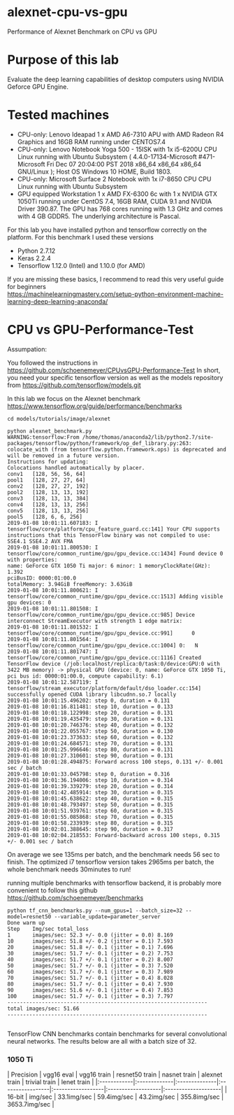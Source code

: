 # alexnet-cpu-vs-gpu
Performance of Alexnet Benchmark on CPU vs GPU


# Purpose of this lab

Evaluate the deep learning capabilities of desktop computers using NVIDIA Geforce GPU Engine. 


# Tested machines

- CPU-only: Lenovo Ideapad 1 x AMD A6-7310 APU with AMD Radeon R4 Graphics and 16GB RAM running under CENTOS7.4   
- CPU-only: Lenovo Notebook Yoga 500 - 15ISK with 1x i5-6200U CPU Linux running with Ubuntu Subsystem ( 4.4.0-17134-Microsoft #471-Microsoft Fri Dec 07 20:04:00 PST 2018 x86_64 x86_64 x86_64 GNU/Linux ); Host OS Windows 10 HOME, Build 1803.   
- CPU-only: Microsoft Surface 2 Notebook with 1x i7-8650 CPU CPU Linux running with Ubuntu Subsystem
- GPU equipped Workstation 1 x AMD FX-6300 6c with 1 x NVIDIA GTX 1050Ti running under CentOS 7.4, 16GB RAM, CUDA 9.1 and NVIDIA Driver 390.87. The GPU has 768 cores running with 1.3 GHz and comes with 4 GB GDDR5. The underlying architecture is Pascal.    

For this lab you have installed python and tensorflow correctly on the platform. For this benchmark I used these versions     
- Python 2.7.12   
- Keras 2.2.4  
- Tensorflow 1.12.0 (Intel)  and 1.10.0 (for AMD)  

If you are missing these basics, I recommend to read this very useful guide for beginners    
https://machinelearningmastery.com/setup-python-environment-machine-learning-deep-learning-anaconda/

# CPU vs GPU-Performance-Test

Assumpation: 

You followed the instructions in https://github.com/schoenemeyer/CPUvsGPU-Performance-Test
In short, you need your specific tensorflow version as well as the models repository from https://github.com/tensorflow/models.git

In this lab we focus on the Alexnet benchmark
https://www.tensorflow.org/guide/performance/benchmarks

```
cd models/tutorials/image/alexnet

python alexnet_benchmark.py
WARNING:tensorflow:From /home/thomas/anaconda2/lib/python2.7/site-packages/tensorflow/python/framework/op_def_library.py:263: colocate_with (from tensorflow.python.framework.ops) is deprecated and will be removed in a future version.
Instructions for updating:
Colocations handled automatically by placer.
conv1   [128, 56, 56, 64]
pool1   [128, 27, 27, 64]
conv2   [128, 27, 27, 192]
pool2   [128, 13, 13, 192]
conv3   [128, 13, 13, 384]
conv4   [128, 13, 13, 256]
conv5   [128, 13, 13, 256]
pool5   [128, 6, 6, 256]
2019-01-08 10:01:11.607183: I tensorflow/core/platform/cpu_feature_guard.cc:141] Your CPU supports instructions that this TensorFlow binary was not compiled to use: SSE4.1 SSE4.2 AVX FMA
2019-01-08 10:01:11.800530: I tensorflow/core/common_runtime/gpu/gpu_device.cc:1434] Found device 0 with properties: 
name: GeForce GTX 1050 Ti major: 6 minor: 1 memoryClockRate(GHz): 1.392
pciBusID: 0000:01:00.0
totalMemory: 3.94GiB freeMemory: 3.63GiB
2019-01-08 10:01:11.800621: I tensorflow/core/common_runtime/gpu/gpu_device.cc:1513] Adding visible gpu devices: 0
2019-01-08 10:01:11.801508: I tensorflow/core/common_runtime/gpu/gpu_device.cc:985] Device interconnect StreamExecutor with strength 1 edge matrix:
2019-01-08 10:01:11.801532: I tensorflow/core/common_runtime/gpu/gpu_device.cc:991]      0 
2019-01-08 10:01:11.801564: I tensorflow/core/common_runtime/gpu/gpu_device.cc:1004] 0:   N 
2019-01-08 10:01:11.801747: I tensorflow/core/common_runtime/gpu/gpu_device.cc:1116] Created TensorFlow device (/job:localhost/replica:0/task:0/device:GPU:0 with 3422 MB memory) -> physical GPU (device: 0, name: GeForce GTX 1050 Ti, pci bus id: 0000:01:00.0, compute capability: 6.1)
2019-01-08 10:01:12.587119: I tensorflow/stream_executor/platform/default/dso_loader.cc:154] successfully opened CUDA library libcudnn.so.7 locally
2019-01-08 10:01:15.496202: step 0, duration = 0.131
2019-01-08 10:01:16.811481: step 10, duration = 0.133
2019-01-08 10:01:18.122998: step 20, duration = 0.131
2019-01-08 10:01:19.435479: step 30, duration = 0.131
2019-01-08 10:01:20.746376: step 40, duration = 0.132
2019-01-08 10:01:22.055767: step 50, duration = 0.130
2019-01-08 10:01:23.373633: step 60, duration = 0.132
2019-01-08 10:01:24.684571: step 70, duration = 0.131
2019-01-08 10:01:25.996646: step 80, duration = 0.131
2019-01-08 10:01:27.310601: step 90, duration = 0.131
2019-01-08 10:01:28.494875: Forward across 100 steps, 0.131 +/- 0.001 sec / batch
2019-01-08 10:01:33.045798: step 0, duration = 0.316
2019-01-08 10:01:36.194006: step 10, duration = 0.314
2019-01-08 10:01:39.339279: step 20, duration = 0.314
2019-01-08 10:01:42.485914: step 30, duration = 0.315
2019-01-08 10:01:45.638622: step 40, duration = 0.315
2019-01-08 10:01:48.793497: step 50, duration = 0.315
2019-01-08 10:01:51.939761: step 60, duration = 0.315
2019-01-08 10:01:55.085868: step 70, duration = 0.315
2019-01-08 10:01:58.233939: step 80, duration = 0.315
2019-01-08 10:02:01.388645: step 90, duration = 0.317
2019-01-08 10:02:04.218553: Forward-backward across 100 steps, 0.315 +/- 0.001 sec / batch

```
On average we see 135ms per batch, and the benchmark needs 56 sec to finish. 
The optimized i7 tensorflow version takes 2965ms per batch, the whole benchmark needs 30minutes to run!

running multiple benchmarks with tensorflow backend, it is probably more convenient to follow this github
https://github.com/schoenemeyer/benchmarks

```
python tf_cnn_benchmarks.py --num_gpus=1 --batch_size=32 --model=resnet50 --variable_update=parameter_server
Done warm up
Step    Img/sec total_loss
1       images/sec: 52.3 +/- 0.0 (jitter = 0.0) 8.169
10      images/sec: 51.8 +/- 0.2 (jitter = 0.1) 7.593
20      images/sec: 51.8 +/- 0.1 (jitter = 0.1) 7.696
30      images/sec: 51.7 +/- 0.1 (jitter = 0.2) 7.753
40      images/sec: 51.7 +/- 0.1 (jitter = 0.2) 8.007
50      images/sec: 51.7 +/- 0.1 (jitter = 0.3) 7.520
60      images/sec: 51.7 +/- 0.1 (jitter = 0.3) 7.989
70      images/sec: 51.7 +/- 0.1 (jitter = 0.4) 8.028
80      images/sec: 51.7 +/- 0.1 (jitter = 0.4) 7.930
90      images/sec: 51.6 +/- 0.1 (jitter = 0.4) 7.853
100     images/sec: 51.7 +/- 0.1 (jitter = 0.3) 7.797
----------------------------------------------------------------
total images/sec: 51.66
----------------------------------------------------------------


```
TensorFlow CNN benchmarks contain benchmarks for several convolutional neural networks.
The results below are all with a batch size of 32.


### 1050 Ti
| Precision   | vgg16 eval   | vgg16 train   | resnet50 train  | nasnet train | alexnet train   | trivial train  | lenet train |
|:------------|:-------------|:--------------|:-----------------|:------------------|:-------------------|:--------------------|
| 16-bit      | img/sec      | 33.1img/sec       | 59.4img/sec           |  43.2img/sec        | 355.8img/sec             |  3653.7img/sec      | 











